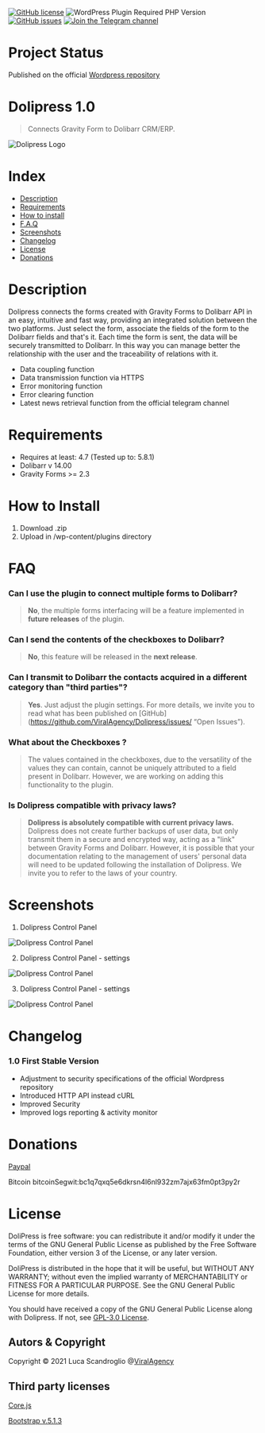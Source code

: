 [![GitHub license](https://img.shields.io/github/license/ViralAgency/Dolipress)](https://github.com/ViralAgency/Dolipress/blob/main/LICENSE)
![WordPress Plugin Required PHP Version](https://img.shields.io/wordpress/plugin/required-php/bbpress)
[![GitHub issues](https://img.shields.io/github/issues/ViralAgency/Dolipress)](https://github.com/ViralAgency/Dolipress/issues)
[![Join the Telegram channel](https://img.shields.io/badge/Telegram-dolipress-blue)](https://t.me/dolipress)



# Project Status

Published on the official [Wordpress repository](https://wordpress.org/plugins/dolipress/)

# Dolipress 1.0

> Connects Gravity Form to Dolibarr CRM/ERP.

![Dolipress Logo](/img/Dolipress-Logo.png)

# Index
- [Description](#description)
- [Requirements](#requirements)
- [How to install](#how-to-install)
- [F.A.Q](#FAQ)
- [Screenshots](#screenshots)
- [Changelog](#changelog)
- [License](#license)
- [Donations](#donations)

# Description 

Dolipress connects the forms created with Gravity Forms to Dolibarr API in an easy, intuitive and fast way, providing an integrated solution between the two platforms. Just select the form, associate the fields of the form to the Dolibarr fields and that's it. Each time the form is sent, the data will be securely transmitted to Dolibarr. In this way you can manage better the relationship with the user and the traceability of relations with it.

* Data coupling function
* Data transmission function via HTTPS
* Error monitoring function
* Error clearing function
* Latest news retrieval function from the official telegram channel

# Requirements

* Requires at least: 4.7 (Tested up to: 5.8.1)
* Dolibarr v 14.00
* Gravity Forms >= 2.3 

# How to Install

1. Download .zip
2. Upload in /wp-content/plugins directory

# FAQ 

### Can I use the plugin to connect multiple forms to Dolibarr?

>**No**, the multiple forms interfacing will be a feature implemented in **future releases** of the plugin.

### Can I send the contents of the checkboxes to Dolibarr?

>**No**, this feature will be released in the **next release**.

### Can I transmit to Dolibarr the contacts acquired in a different category than "third parties"?

>**Yes**. Just adjust the plugin settings. For more details, we invite you to read what has been published on [GitHub] (https://github.com/ViralAgency/Dolipress/issues/ “Open Issues”).

### What about the Checkboxes ?

>The values contained in the checkboxes, due to the versatility of the values they can contain, cannot be uniquely attributed to a field present in Dolibarr. However, we are working on adding this functionality to the plugin.

### Is Dolipress compatible with privacy laws?

>**Dolipress is absolutely compatible with current privacy laws.** Dolipress does not create further backups of user data, but only transmit them in a secure and encrypted way, acting as a "link" between Gravity Forms and Dolibarr. However, it is possible that your documentation relating to the management of users' personal data will need to be updated following the installation of Dolipress. We invite you to refer to the laws of your country.

# Screenshots

1. Dolipress Control Panel 

![Dolipress Control Panel](/assets/screenshot-1.png)

2. Dolipress Control Panel - settings

![Dolipress Control Panel](/assets/screenshot-2.png)

3. Dolipress Control Panel - settings

![Dolipress Control Panel](/assets/screenshot-3.png)

# Changelog 

### 1.0 First Stable Version

* Adjustment to security specifications of the official Wordpress repository
* Introduced HTTP API instead cURL
* Improved Security
* Improved logs reporting & activity monitor 

# Donations 

[Paypal](https://www.paypal.com/donate/?hosted_button_id=GZ6Q8)

Bitcoin bitcoinSegwit:bc1q7qxq5e6dkrsn4l6nl932zm7ajx63fm0pt3py2r


# License

DoliPress is free software: you can redistribute it and/or modify
it under the terms of the GNU General Public License as published by
the Free Software Foundation, either version 3 of the License, or
any later version.
 
DoliPress is distributed in the hope that it will be useful,
but WITHOUT ANY WARRANTY; without even the implied warranty of
MERCHANTABILITY or FITNESS FOR A PARTICULAR PURPOSE. See the
GNU General Public License for more details.
 
You should have received a copy of the GNU General Public License
along with Dolipress. If not, see [GPL-3.0 License](https://www.gnu.org/licenses/gpl-3.0.html).

## Autors & Copyright

Copyright © 2021 Luca Scandroglio @[ViralAgency](https://www.viral-agency.com) 

## Third party licenses
[Core.js](https://github.com/zloirock/core-js/blob/master/LICENSE)

[Bootstrap v.5.1.3](https://github.com/twbs/bootstrap/blob/v5.1.3/LICENSE)

